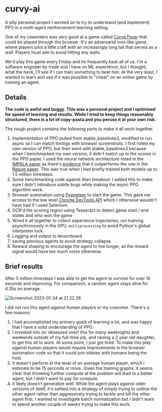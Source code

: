 # curvy-ai

A silly personal project I worked on to try to understand (and implement) PPO in a multi-agent reinforcement learning setting.

One of my coworkers was very good at a game called [Curve Fever](https://curvefever.pro/) that could be played through the browser. It's an adversarial
tron-like game, where players pilot a little craft with an increasingly long tail that serves as a wall. Players must aim to avoid hitting any walls.

We'd play this game every Friday and he frequently beat all of us. I'm a software engineer by trade and I have no ML experience, but I thought, what 
the heck, I'll see if I can train something to beat him. At the very least, I wanted to learn and see if it was possible to "cheat" on an online game
by training an agent.

## Details

**The code is awful and buggy. This was a personal project and I optimised for speed of learning and results. While I tried to keep things reasonably
structured, there is a lot of copy-pasta and you peruse it at your own risk.**

The rough project contains the following parts to make it all work together.

1. Implementation of PPO pulled from stable_baselines3, modified to run async so I can match timings with browser screenshots. I first rolled my own
version of PPO, but then went with stable_baselines3 because when I benchmarked my own version, it didn't match up to the scores in the PPO
paper. I used the neural network architecture listed in the [IMPALA paper](https://arxiv.org/pdf/1802.01561.pdf) as there's 
[evidence](https://openai.com/blog/quantifying-generalization-in-reinforcement-learning/) that it outperforms the one in the 
[Nature paper](https://web.stanford.edu/class/psych209/Readings/MnihEtAlHassibis15NatureControlDeepRL.pdf). This was true when I had briefly trained
both models up to 1.5 million timesteps.
2. Some benchmarking code against Atari breakout. I added this to make sure I didn't introduce subtle bugs while making the async PPO algorithm work.
3. Browser automation using [Pyppeteer](https://github.com/pyppeteer/pyppeteer) to start the game. This gave me access to the low level
[Chrome DevTools API](https://chromedevtools.github.io/devtools-protocol/) which I otherwise wouldn't have had if I used Selenium.
4. OCR'd the scoring region using Tesseract to detect game start / end states and who won the game
5. Wired it all together to collect experience trajectories, run training asynchronously in the GPU. `multiprocessing` to avoid Python's global
interpreter lock.
6. Logging and output to tensorboard
7. saving previous agents to avoid strategy collapse.
8. Reward shaping to encourage the agent to live longer, as the reward signal would have too much noise otherwise.

## Brief results

After 5 million timesteps I was able to get the agent to survive for over 10 seconds and improving. For comparison, a random agent stays alive for 4.35s
on average.

![Screenshot 2023-01-24 at 21 22 26](https://user-images.githubusercontent.com/2380110/214419760-98c08598-ad4b-4b68-995c-c5847dbdc7e2.png)

I did not run this agent against human players or my coworker. There's a few reasons:

1. I had accomplished my primary goals of learning a lot, and was happy that I have a solid understanding of PPO.
2. I invested into (or obsessed over) this for many weeknights and weekends outside of my full-time job, and raising a 2 year old daughter, 
to get this all to work. At some point, I just got tired. To make this play against human players would require improvements in the browser
automation code so that it could join lobbies with humans being the host.
3. It doesn't perform at the level of an average human player, which I estimate to be 15 seconds or more. Given the training graphs, it seems 
clear that throwing further compute at the problem will lead to a better agent, but I didn't want to pay for compute.
4. It likely doesn't generalize well. While the agent plays against older versions of itself, it's settled into a strategy of
simply trying to outlive the other agent rather than aggressively trying to tackle and kill the other agent first. I wanted to investigate
batch normalization but I didn't want to spend another couple of weeks trying to make this work.
